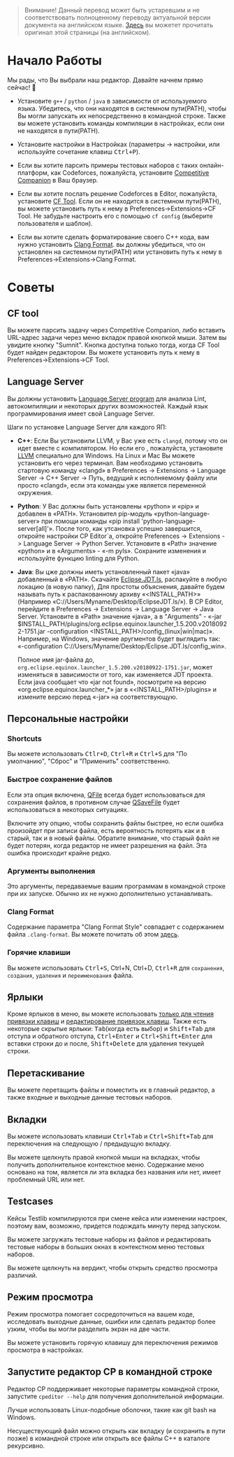 > Внимание! Данный перевод может быть устаревшим и не соответствовать полноценному переводу актуальной версии документа на английском языке. [Здесь](MANUAL.md) вы можетет прочитать оригинал этой страницы (на английском).

# Начало Работы

Мы рады, что Вы выбрали наш редактор. Давайте начнем прямо сейчас! :tada:

- Установите `g++` / `python` / `java` в зависимости от используемого языка. Убедитесь, что они находятся в системном пути(PATH), чтобы Вы могли запускать их непосредственно в командной строке. Также вы можете установить команды компиляции в настройках, если они не находятся в пути(PATH).

- Установите настройки в Настройках (параметры -> настройки, или используйте сочетание клавиш <kbd>Ctrl+P</kbd>).

- Если вы хотите парсить примеры тестовых наборов с таких онлайн-платформ, как Codeforces, пожалуйста, установите [Competitive Companion](https://github.com/jmerle/competitive-companion) в Ваш браузер.

- Если вы хотите послать решение Codeforces в Editor, пожалуйста, установите [CF Tool](https://github.com/xalanq/cf-tool). Если он не находится в системном пути(PATH), вы можете установить путь к нему в Preferences->Extensions->CF Tool. Не забудьте настроить его с помощью `cf config` (выберите пользователя и шаблон).

- Если вы хотите сделать форматирование своего C++ кода, вам нужно установить [Clang Format](http://releases.llvm.org/download.html). вы должны убедиться, что он установлен на системном пути(PATH) или установить путь к нему в Preferences->Extensions->Clang Format.

# Советы

## CF tool

Вы можете парсить задачу через Competitive Companion, либо вставить URL-адрес задачи через меню вкладок правой кнопкой мыши. Затем вы увидите кнопку "Sumnit". Кнопка доступна только тогда, когда CF Tool будет найден редактором. Вы можете установить путь к нему в Preferences->Extensions->CF Tool.

## Language Server

Вы должны установить [Language Server program](https://microsoft.github.io/language-server-protocol/implementors/servers/) для анализа Lint, автокомпиляции и некоторых других возможностей. Каждый язык программирования имеет свой Language Server.

Шаги по установке Language Server для каждого ЯП:

- **C++**:  Если Вы установили LLVM, у Вас уже есть `clangd`, потому что он идет вместе с компилятором. Но если его , пожалуйста, установите [LLVM](https://releases.llvm.org/download.html) специально для Windows. На Linux и Mac Вы можете установить его через терминал. Вам необходимо установить стартовую команду «clangd» в Preferences -> Extensions -> Language Server -> C++ Server -> Путь, ведущий к исполняемому файлу или просто «clangd», если эта команды уже является переменной окружения.

- **Python**: У Вас должны быть установлены «python» и «pip» и добавлен в «PATH». Установител pip-модуль «python-language-server» при помощи команды «pip install 'python-language-server[all]'». После того, как утсановка успешно завершится, откройте настройки CP Editor`а, откройте Preferences -> Extensions -> Language Server -> Python Server. Установите в «Path» значение «python» и в «Arguments» - «-m pyls». Сохраните изменения и используйте функцию linting для Python.

- **Java**: Вы цже должны иметь установленный пакет «java»  добавленный в «PATH». Скачайте [Eclipse.JDT.ls](http://download.eclipse.org/jdtls/snapshots/jdt-language-server-latest.tar.gz), распакуйте в любую локацию (в новую папку), Для простоты объяснения, давайте будем называть путь к распакованному архиву «<INSTALL_PATH>» (Например «C://Users/Myname/Desktop/EclipseJDT.ls/»). В CP Editor, перейдите в  Preferences -> Extensions -> Language Server -> Java Server. Установите в «Path» значение «java», а в "Arguments" - «-jar $INSTALL_PATH/plugins/org.eclipse.equinox.launcher_1.5.200.v20180922-1751.jar -configuration <INSTALL_PATH>/config_(linux|win|mac)». Например, на Windows, значение аругментов будет выглядить так: «-configuration C://Users/Myname/Desktop/Eclipse.JDT.ls/config_win».

  Полное имя jar-файла до, `org.eclipse.equinox.launcher_1.5.200.v20180922-1751.jar`, может изменяться в зависимости от того, как изменяется JDT проекта. Если java сообщает что «jar not found», посмотрите на версию «org.eclipse.equinox.launcher_*» jar в «<INSTALL_PATH>/plugins» и измените версию перед «-jar» на соответствующую.

## Персональные настройки

### Shortcuts

Вы можете использовать <kbd>Ctlr+D</kbd>, <kbd>Ctrl+R</kbd> и <kbd>Ctrl+S</kbd> для "По умолчанию", "Сброс" и "Применить" соответственно.

### Быстрое сохранение файлов

Если эта опция включена, [QFile](https://doc.qt.io/qt-5/qfile.html) всегда будет использоваться для сохранения файлов, в противном случае [QSaveFile](https://doc.qt.io/qt-5/qsavefile.html) будет использоваться в некоторых ситуациях.

Включите эту опцию, чтобы сохранить файлы быстрее, но если ошибка произойдет при записи файла, есть вероятность потерять как и в старый, так и в новый файлы. Обратите внимание, что старый файл не будет потерян, когда редактор не имеет разрешения на файл. Эта ошибка происходит крайне редко.

### Аргументы выполнения

Это аргументы, передаваемые вашим программам в командной строке при их запуске. Обычно их не нужно дополнительно устанавливать.

### Clang Format

Содержание параметра "Clang Format Style" совпадает с содержанием файла `.clang-format`. Вы можете почитать об этом [здесь](https://clang.llvm.org/docs/ClangFormat.html).

### Горячие клавиши

Вы можете использовать <kbd>Ctrl+S</kbd>, </kbd>Ctrl+N</kbd>, </kbd>Ctrl+D</kbd>, <kbd>Ctrl+R</kbd> для `сохранения`, `создания`, `удаления` и `переименования` файла.

## Ярлыки

Кроме ярлыков в меню, вы можете использовать [только для чтения привязки клавиш](https://doc.qt.io/qt-5/qtextedit.html#read-only-key-bindings) и [редактирование привязок клавиш](https://doc.qt.io/qt-5/qtextedit.html#editing-key-bindings). Также есть некоторые скрытые ярлыки: <kbd>Tab</kbd>(когда есть выбор) и <kbd>Shift+Tab</kbd> для отступа и обратного отступа, <kbd>Ctrl+Enter</kbd> и <kbd>Ctrl+Shift+Enter</kbd> для вставки строки до и после, <kbd>Shift+Delete</kbd> для удаления текущей строки.

## Перетаскивание

Вы можете перетащить файлы и поместить их в главный редактор, а также входные и выходные данные тестовых наборов.

## Вкладки

Вы можете использовать клавиши <kbd>Ctrl+Tab</kbd> и <kbd>Ctrl+Shift+Tab</kbd>  для переключения на следующую / предыдущую вкладку.

Вы можете щелкнуть правой кнопкой мыши на вкладках, чтобы получить дополнительное контекстное меню. Содержание меню основано на том, является ли эта вкладка без названия или нет, имеет проблемный URL или нет.

## Testcases

Кейсы Testlib компилируются при смене кейса или изменении настроек, поэтому вам, возможно, придется подождать минуту перед запуском.

Вы можете загружать тестовые наборы из файлов и редактировать тестовые наборы в больших окнах в контекстном меню тестовых наборов.

Вы можете щелкнуть на вердикт, чтобы открыть средство просмотра различий.

## Режим просмотра

Режим просмотра помогает сосредоточиться на вашем коде, исследовать выходные данные, ошибки или сделать редактор более узким, чтобы вы могли разделить экран на две части.

Вы можете установить горячую клавишу для переключения режимов просмотра в настройках.

## Запустите редактор CP в командной строке

Редактор CP поддерживает некоторые параметры командной строки, запустите `cpeditor --help` для получения дополнительной информации.

Лучше использовать Linux-подобные оболочки, такие как git bash на Windows.

Несуществующий файл можно открыть как вкладку (и сохранить в пути позже) в командной строке или открыть все файлы C++ в каталоге рекурсивно.
